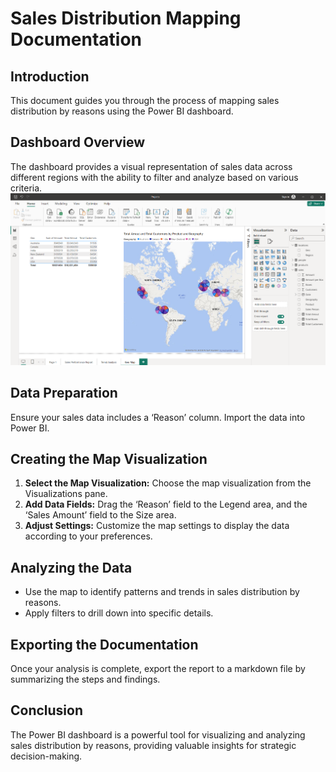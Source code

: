 # Sales Distribution Mapping Documentation

## Introduction
This document guides you through the process of mapping sales distribution by reasons using the Power BI dashboard.

## Dashboard Overview
The dashboard provides a visual representation of sales data across different regions with the ability to filter and analyze based on various criteria.
![sales report](Outputs/image4.png)
## Data Preparation
Ensure your sales data includes a ‘Reason’ column.
Import the data into Power BI.

## Creating the Map Visualization
1. **Select the Map Visualization:** Choose the map visualization from the Visualizations pane.
2. **Add Data Fields:** Drag the ‘Reason’ field to the Legend area, and the ‘Sales Amount’ field to the Size area.
3. **Adjust Settings:** Customize the map settings to display the data according to your preferences.

## Analyzing the Data
- Use the map to identify patterns and trends in sales distribution by reasons.
- Apply filters to drill down into specific details.

## Exporting the Documentation
Once your analysis is complete, export the report to a markdown file by summarizing the steps and findings.

## Conclusion
The Power BI dashboard is a powerful tool for visualizing and analyzing sales distribution by reasons, providing valuable insights for strategic decision-making.
